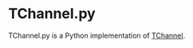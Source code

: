 # TChannel.py

TChannel.py is a Python implementation of [TChannel].

[TChannel]: https://github.com/uber/tchannel
